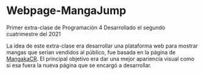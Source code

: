 # Webpage-MangaJump

Primer extra-clase de Programación 4 
Desarrollado el segundo cuatrimestre del 2021

La idea de este extra-clase era desarrollar una plataforma web para mostrar mangas que serían vendidos al público, fue basada en la página de <a href="https://www.mangakacr.com/">MangakaCR</a>. 
El principal objetivo era dar una mejor apariencia visual como si esa fuera la nueva página que se encargó a desarrollar.
